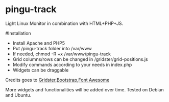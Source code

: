 pingu-track
===========
Light Linux Monitor in combination with HTML+PHP+JS. 

#Installation

* Install Apache and PHP5
* Put /pingu-track folder into /var/www
* If needed, chmod -R +x /var/www/pingu-track
* Grid columns/rows can be changed in /gridster/grid-positions.js
* Modify commands according to your needs in index.php
* Widgets can be draggable

Credits goes to <a href="http://gridster.net/">Gridster<a>,<a href="http://getbootstrap.com">Bootstrap<a>,<a href="http://fontawesome.io">Font Awesome<a>

More widgets and functionalities will be added over time.
Tested on Debian and Ubuntu.